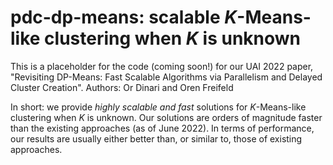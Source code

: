 # pdc-dp-means: scalable $K$-Means-like clustering when $K$ is unknown
This is a placeholder for the code (coming soon!) for our UAI 2022 paper, "Revisiting DP-Means: Fast Scalable Algorithms via Parallelism and Delayed Cluster Creation".
Authors: Or Dinari and Oren Freifeld

In short: we provide  *highly scalable and fast* solutions for $K$-Means-like clustering when $K$ is unknown. Our solutions are orders of magnitude faster than the existing approaches (as of June 2022). In terms of performance, our results are usually either better than, or similar to, those of existing approaches. 
